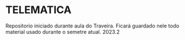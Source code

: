 # TELEMATICA
Repositorio iniciado durante aula do Traveira.
Ficará guardado nele todo material usado durante o semetre atual. 2023.2
